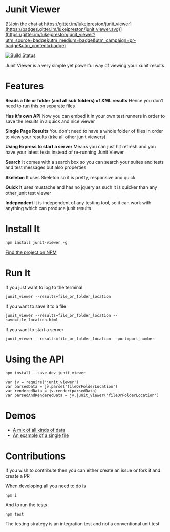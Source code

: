 Junit Viewer
============

[![Join the chat at https://gitter.im/lukejpreston/junit_viewer](https://badges.gitter.im/lukejpreston/junit_viewer.svg)](https://gitter.im/lukejpreston/junit_viewer?utm_source=badge&utm_medium=badge&utm_campaign=pr-badge&utm_content=badge)

[![Build Status](https://travis-ci.org/lukejpreston/junit_viewer.svg?branch=master)](https://travis-ci.org/lukejpreston/junit_viewer)

Junit Viewer is a very simple yet powerful way of viewing your xunit results

Features
========


**Reads a file or folder (and all sub folders) of XML results** Hence you don't need to run this on separate files

**Has it's own API** Now you can embed it in your own test runners in order to save the results in a quick and nice viewer

**Single Page Results** You don't need to have a whole folder of files in order to view your results (trke all other junit viewers)

**Using Express to start a server** Means you can just hit refresh and you have your latest tests instead of re-running Junit Viewer

**Search** It comes with a search box so you can search your suites and tests and test messages but also properties

**Skeleton** It uses Skeleton so it is pretty, responsive and quick

**Quick** It uses mustache and has no jquery as such it is quicker than any other junit test viewer

**Independent** It is independent of any testing tool, so it can work with anything which can produce junit results



Install It
==========

```
npm install junit-viewer -g
```

[Find the project on NPM](https://www.npmjs.com/package/junit-viewer)

Run It
======

If you just want to log to the terminal

```
junit_viewer --results=file_or_folder_location
```

If you want to save it to a file

```
junit_viewer --results=file_or_folder_location --save=file_location.html
```

If you want to start a server

```
junit_viewer --results=file_or_folder_location --port=port_number
```

Using the API
=============

```
npm install --save-dev junit_viewer
```

```
var jv = require('junit_viewer')
var parsedData = jv.parse('fileOrFolderLocation')
var renderedData = jv.render(parsedData)
var parsedAndRenderedData = jv.junit_viewer('fileOrFolderLocation')
```

Demos
=====

* [A mix of all kinds of data](http://lukejpreston.github.io/junit_viewer/demos/data.html)
* [An example of a single file](http://lukejpreston.github.io/junit_viewer/demos/single.html)

Contributions
=============

If you wish to contribute then you can either create an issue or fork it and create a PR

When developing all you need to do is

```
npm i
```

And to run the tests

```
npm test
```

The testing strategy is an integration test and not a conventional unit test